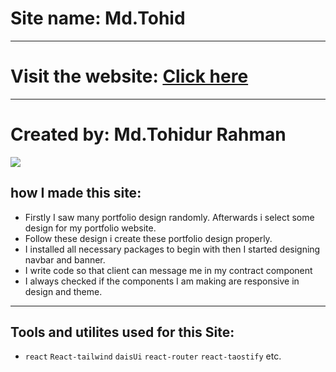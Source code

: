 # Site name: Md.Tohid

---

# Visit the website: <a href="https://portfolio-9c589.web.app/">Click here</a>

---

# Created by: Md.Tohidur Rahman

![](https://i.ibb.co/j6TGrv9/Screenshot-2023-05-29-154048.png)


## how I made this site:

- Firstly I saw many portfolio design randomly. Afterwards i select some design for my portfolio website.
- Follow these design i create these portfolio design properly.
- I installed all necessary packages to begin with then I started designing navbar and banner.
- I write code so that client can message me in my contract component
- I always checked if the components I am making are responsive in design and theme.

---

## Tools and utilites used for this Site:

- `react` `React-tailwind` `daisUi` `react-router` `react-taostify` etc.

